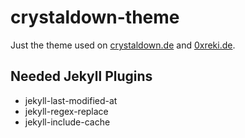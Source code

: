 # crystaldown-theme

Just the theme used on [crystaldown.de](https://crystaldown.de) and [0xreki.de](https://0xreki.de).

## Needed Jekyll Plugins

- jekyll-last-modified-at
- jekyll-regex-replace
- jekyll-include-cache
